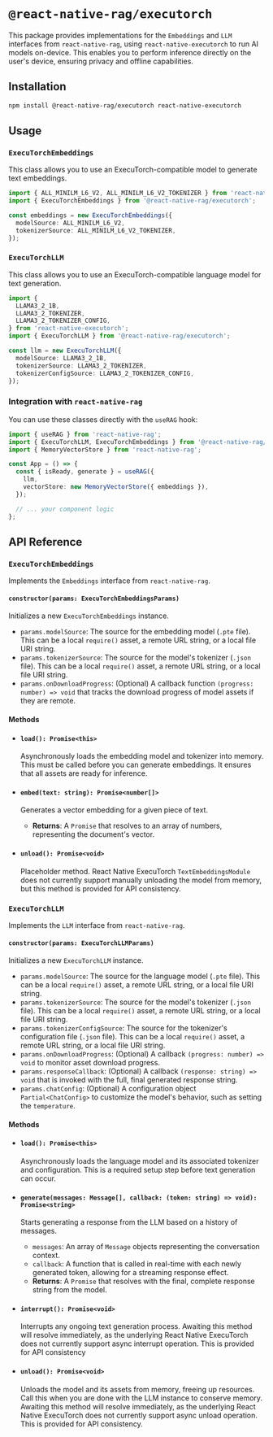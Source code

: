 # `@react-native-rag/executorch`

This package provides implementations for the `Embeddings` and `LLM` interfaces from `react-native-rag`, using `react-native-executorch` to run AI models on-device. This enables you to perform inference directly on the user's device, ensuring privacy and offline capabilities.

## Installation

```bash
npm install @react-native-rag/executorch react-native-executorch
```

## Usage

### `ExecuTorchEmbeddings`

This class allows you to use an ExecuTorch-compatible model to generate text embeddings.

```typescript
import { ALL_MINILM_L6_V2, ALL_MINILM_L6_V2_TOKENIZER } from 'react-native-executorch';
import { ExecuTorchEmbeddings } from '@react-native-rag/executorch';

const embeddings = new ExecuTorchEmbeddings({
  modelSource: ALL_MINILM_L6_V2,
  tokenizerSource: ALL_MINILM_L6_V2_TOKENIZER,
});
```

### `ExecuTorchLLM`

This class allows you to use an ExecuTorch-compatible language model for text generation.

```typescript
import {
  LLAMA3_2_1B,
  LLAMA3_2_TOKENIZER,
  LLAMA3_2_TOKENIZER_CONFIG,
} from 'react-native-executorch';
import { ExecuTorchLLM } from '@react-native-rag/executorch';

const llm = new ExecuTorchLLM({
  modelSource: LLAMA3_2_1B,
  tokenizerSource: LLAMA3_2_TOKENIZER,
  tokenizerConfigSource: LLAMA3_2_TOKENIZER_CONFIG,
});
```

### Integration with `react-native-rag`

You can use these classes directly with the `useRAG` hook:

```typescript
import { useRAG } from 'react-native-rag';
import { ExecuTorchLLM, ExecuTorchEmbeddings } from '@react-native-rag/executorch';
import { MemoryVectorStore } from 'react-native-rag';

const App = () => {
  const { isReady, generate } = useRAG({
    llm,
    vectorStore: new MemoryVectorStore({ embeddings }),
  });

  // ... your component logic
};
```

## API Reference

### `ExecuTorchEmbeddings`

Implements the `Embeddings` interface from `react-native-rag`.

#### `constructor(params: ExecuTorchEmbeddingsParams)`

Initializes a new `ExecuTorchEmbeddings` instance.

  * `params.modelSource`: The source for the embedding model (`.pte` file). This can be a local `require()` asset, a remote URL string, or a local file URI string.
  * `params.tokenizerSource`: The source for the model's tokenizer (`.json` file). This can be a local `require()` asset, a remote URL string, or a local file URI string.
  * `params.onDownloadProgress`: (Optional) A callback function `(progress: number) => void` that tracks the download progress of model assets if they are remote.

#### Methods

  * #### `load(): Promise<this>`

    Asynchronously loads the embedding model and tokenizer into memory. This must be called before you can generate embeddings. It ensures that all assets are ready for inference.

  * #### `embed(text: string): Promise<number[]>`

    Generates a vector embedding for a given piece of text.

      * **Returns**: A `Promise` that resolves to an array of numbers, representing the document's vector.

  * #### `unload(): Promise<void>`

    Placeholder method. React Native ExecuTorch `TextEmbeddingsModule` does not currently support manually unloading the model from memory, but this method is provided for API consistency.

### `ExecuTorchLLM`

Implements the `LLM` interface from `react-native-rag`.

#### `constructor(params: ExecuTorchLLMParams)`

Initializes a new `ExecuTorchLLM` instance.

  * `params.modelSource`: The source for the language model (`.pte` file). This can be a local `require()` asset, a remote URL string, or a local file URI string.
  * `params.tokenizerSource`: The source for the model's tokenizer (`.json` file). This can be a local `require()` asset, a remote URL string, or a local file URI string.
  * `params.tokenizerConfigSource`: The source for the tokenizer's configuration file (`.json` file). This can be a local `require()` asset, a remote URL string, or a local file URI string.
  * `params.onDownloadProgress`: (Optional) A callback `(progress: number) => void` to monitor asset download progress.
  * `params.responseCallback`: (Optional) A callback `(response: string) => void` that is invoked with the full, final generated response string.
  * `params.chatConfig`: (Optional) A configuration object `Partial<ChatConfig>` to customize the model's behavior, such as setting the `temperature`.

#### Methods

  * #### `load(): Promise<this>`

    Asynchronously loads the language model and its associated tokenizer and configuration. This is a required setup step before text generation can occur.

  * #### `generate(messages: Message[], callback: (token: string) => void): Promise<string>`

    Starts generating a response from the LLM based on a history of messages.

      * `messages`: An array of `Message` objects representing the conversation context.
      * `callback`: A function that is called in real-time with each newly generated token, allowing for a streaming response effect.
      * **Returns**: A `Promise` that resolves with the final, complete response string from the model.

  * #### `interrupt(): Promise<void>`

    Interrupts any ongoing text generation process. Awaiting this method will resolve immediately, as the underlying React Native ExecuTorch does not currently support async interrupt operation. This is provided for API consistency

  * #### `unload(): Promise<void>`

    Unloads the model and its assets from memory, freeing up resources. Call this when you are done with the LLM instance to conserve memory. Awaiting this method will resolve immediately, as the underlying React Native ExecuTorch does not currently support async unload operation. This is provided for API consistency.
